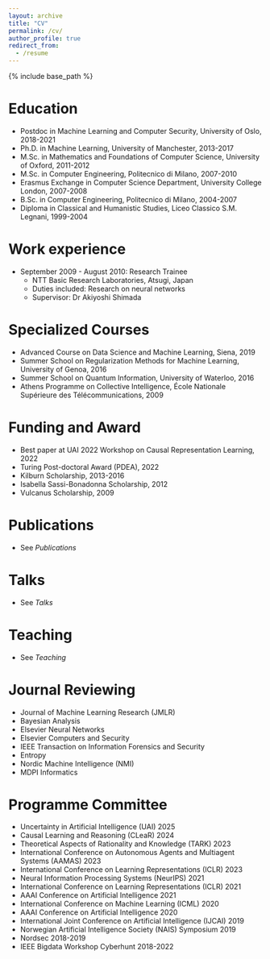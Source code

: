 ```yaml
---
layout: archive
title: "CV"
permalink: /cv/
author_profile: true
redirect_from:
  - /resume
---
```


{% include base_path %}

Education
======
* Postdoc in Machine Learning and Computer Security, University of Oslo, 2018-2021
* Ph.D. in Machine Learning, University of Manchester, 2013-2017 
* M.Sc. in Mathematics and Foundations of Computer Science, University of Oxford, 2011-2012
* M.Sc. in Computer Engineering, Politecnico di Milano, 2007-2010
* Erasmus Exchange in Computer Science Department, University College London, 2007-2008
* B.Sc. in Computer Engineering, Politecnico di Milano, 2004-2007
* Diploma in Classical and Humanistic Studies, Liceo Classico S.M. Legnani, 1999-2004

Work experience
======
* September 2009 - August 2010: Research Trainee
  * NTT Basic Research Laboratories, Atsugi, Japan
  * Duties included: Research on neural networks
  * Supervisor: Dr Akiyoshi Shimada

Specialized Courses
======
* Advanced Course on Data Science and Machine Learning, Siena, 2019
* Summer School on Regularization Methods for Machine Learning, University of Genoa, 2016
* Summer School on Quantum Information, University of Waterloo, 2016
* Athens Programme on Collective Intelligence, École Nationale Supérieure des Télécommunications, 2009

Funding and Award
======
* Best paper at UAI 2022 Workshop on Causal Representation Learning, 2022
* Turing Post-doctoral Award (PDEA), 2022
* Kilburn Scholarship, 2013-2016
* Isabella Sassi-Bonadonna Scholarship, 2012
* Vulcanus Scholarship, 2009

Publications
======
* See *Publications*

Talks
======
* See *Talks*

Teaching
======
* See *Teaching*

Journal Reviewing
======
* Journal of Machine Learning Research (JMLR)
* Bayesian Analysis
* Elsevier Neural Networks	
* Elsevier Computers and Security
* IEEE Transaction on Information Forensics and Security
* Entropy
* Nordic Machine Intelligence (NMI)
* MDPI Informatics

Programme Committee
======
* Uncertainty in Artificial Intelligence (UAI) 2025
* Causal Learning and Reasoning (CLeaR) 2024
* Theoretical Aspects of Rationality and Knowledge (TARK) 2023	
* International Conference on Autonomous Agents and Multiagent Systems (AAMAS) 2023	
* International Conference on Learning Representations (ICLR) 2023
* Neural Information Processing Systems (NeurIPS) 2021
* International Conference on Learning Representations (ICLR) 2021
* AAAI Conference on Artificial Intelligence 2021
* International Conference on Machine Learning (ICML) 2020
* AAAI Conference on Artificial Intelligence 2020
* International Joint Conference on Artificial Intelligence (IJCAI) 2019
* Norwegian Artificial Intelligence Society (NAIS) Symposium 2019
* Nordsec 2018-2019
* IEEE Bigdata Workshop Cyberhunt 2018-2022



  
<!---
Skills
======
* Skill 1
* Skill 2
  * Sub-skill 2.1
  * Sub-skill 2.2
  * Sub-skill 2.3
* Skill 3


Publications
======
  <ul>{% for post in site.publications %}
    {% include archive-single-cv.html %}
  {% endfor %}</ul>
  
Talks
======
  <ul>{% for post in site.talks %}
    {% include archive-single-talk-cv.html %}
  {% endfor %}</ul>
  
Teaching
======
  <ul>{% for post in site.teaching %}
    {% include archive-single-cv.html %}
  {% endfor %}</ul>
-->
<!---  
Service and leadership
======
* Currently signed in to 43 different slack teams
-->
